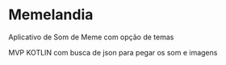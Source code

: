 # Memelandia
Aplicativo de Som de Meme com opção de temas

MVP KOTLIN com busca de json para pegar os som e imagens
